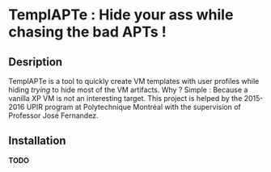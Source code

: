 # TemplAPTe : Hide your ass while chasing the bad APTs !

## Desription

TemplAPTe is a tool to quickly create VM templates with user profiles while hiding *trying* to hide most of the VM artifacts. Why ? Simple : Because a vanilla XP VM is not an interesting target. This project is helped by the 2015-2016 UPIR program at Polytechnique Montréal with the supervision of Professor José Fernandez.

## Installation

**TODO**
